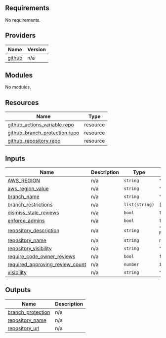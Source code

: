 ## Requirements

No requirements.

## Providers

| Name | Version |
|------|---------|
| <a name="provider_github"></a> [github](#provider\_github) | n/a |

## Modules

No modules.

## Resources

| Name | Type |
|------|------|
| [github_actions_variable.repo](https://registry.terraform.io/providers/hashicorp/github/latest/docs/resources/actions_variable) | resource |
| [github_branch_protection.repo](https://registry.terraform.io/providers/hashicorp/github/latest/docs/resources/branch_protection) | resource |
| [github_repository.repo](https://registry.terraform.io/providers/hashicorp/github/latest/docs/resources/repository) | resource |

## Inputs

| Name | Description | Type | Default | Required |
|------|-------------|------|---------|:--------:|
| <a name="input_AWS_REGION"></a> [AWS\_REGION](#input\_AWS\_REGION) | n/a | `string` | `"AWS_REGION"` | no |
| <a name="input_aws_region_value"></a> [aws\_region\_value](#input\_aws\_region\_value) | n/a | `string` | `"us-west-2"` | no |
| <a name="input_branch_name"></a> [branch\_name](#input\_branch\_name) | n/a | `string` | `"main"` | no |
| <a name="input_branch_restrictions"></a> [branch\_restrictions](#input\_branch\_restrictions) | n/a | `list(string)` | `[]` | no |
| <a name="input_dismiss_stale_reviews"></a> [dismiss\_stale\_reviews](#input\_dismiss\_stale\_reviews) | n/a | `bool` | `true` | no |
| <a name="input_enforce_admins"></a> [enforce\_admins](#input\_enforce\_admins) | n/a | `bool` | `true` | no |
| <a name="input_repository_description"></a> [repository\_description](#input\_repository\_description) | n/a | `string` | `"CHD Demo Repo"` | no |
| <a name="input_repository_name"></a> [repository\_name](#input\_repository\_name) | n/a | `string` | n/a | yes |
| <a name="input_repository_visibility"></a> [repository\_visibility](#input\_repository\_visibility) | n/a | `string` | `"public"` | no |
| <a name="input_require_code_owner_reviews"></a> [require\_code\_owner\_reviews](#input\_require\_code\_owner\_reviews) | n/a | `bool` | `false` | no |
| <a name="input_required_approving_review_count"></a> [required\_approving\_review\_count](#input\_required\_approving\_review\_count) | n/a | `number` | `1` | no |
| <a name="input_visibility"></a> [visibility](#input\_visibility) | n/a | `string` | `"all"` | no |

## Outputs

| Name | Description |
|------|-------------|
| <a name="output_branch_protection"></a> [branch\_protection](#output\_branch\_protection) | n/a |
| <a name="output_repository_name"></a> [repository\_name](#output\_repository\_name) | n/a |
| <a name="output_repository_url"></a> [repository\_url](#output\_repository\_url) | n/a |

